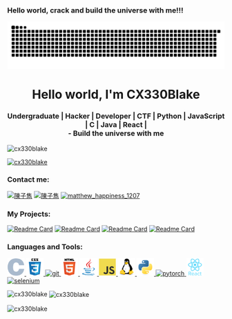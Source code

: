 ### Hello world, crack and build the universe with me!!!
![snake](https://github.com/CX330Blake/CX330Blake/blob/output/github-contribution-grid-snake.svg)

<h1 align="center">Hello world, I'm CX330Blake</h1>
<h3 align="center">Undergraduate | Hacker | Developer | CTF | Python | JavaScript | C | Java | React |<br/> - Build the universe with me</h3>

<p align="left"> <img src="https://komarev.com/ghpvc/?username=cx330blake&label=Profile%20views&color=FF79BC&style=flat" alt="cx330blake" /> </p>

<p align="left"> <a href="https://github.com/ryo-ma/github-profile-trophy"><img src="https://github-profile-trophy.vercel.app/?username=cx330blake&theme=radical" alt="cx330blake" /></a> </p>

<h3 align="left">Contact me:</h3>
<p align="left">
<a href="https://www.linkedin.com/in/%E5%AD%90%E9%9B%8B-%E9%99%B3-11087825b/" target="blank"><img align="center" src="https://raw.githubusercontent.com/rahuldkjain/github-profile-readme-generator/master/src/images/icons/Social/linked-in-alt.svg" alt="陳子雋" height="30" width="40" /></a>
<a href="https://www.facebook.com/profile.php?id=100011698690769" target="blank"><img align="center" src="https://raw.githubusercontent.com/rahuldkjain/github-profile-readme-generator/master/src/images/icons/Social/facebook.svg" alt="陳子雋" height="30" width="40" /></a>
<a href="https://instagram.com/matthew_happiness_1207" target="blank"><img align="center" src="https://raw.githubusercontent.com/rahuldkjain/github-profile-readme-generator/master/src/images/icons/Social/instagram.svg" alt="matthew_happiness_1207" height="30" width="40" /></a>
</p>

<h3 align="left">My Projects:</h3>

[![Readme Card](https://github-readme-stats.vercel.app/api/pin/?username=cx330blake&repo=black-hat-zig&show_owner=true&theme=radical)](https://github.com/cx330blake/black-hat-zig)
[![Readme Card](https://github-readme-stats.vercel.app/api/pin/?username=cx330blake&repo=spell-whisperer&show_owner=true&theme=radical)](https://github.com/cx330blake/spell-whisperer)
[![Readme Card](https://github-readme-stats.vercel.app/api/pin/?username=cx330blake&repo=zyra&show_owner=true&theme=radical)](https://github.com/cx330blake/zyra)
[![Readme Card](https://github-readme-stats.vercel.app/api/pin/?username=cx330blake&repo=zype&show_owner=true&theme=radical)](https://github.com/cx330blake/zype)


<h3 align="left">Languages and Tools:</h3>
<p align="left"> <a href="https://www.cprogramming.com/" target="_blank" rel="noreferrer"> <img src="https://raw.githubusercontent.com/devicons/devicon/master/icons/c/c-original.svg" alt="c" width="40" height="40"/> </a> <a href="https://www.w3schools.com/css/" target="_blank" rel="noreferrer"> <img src="https://raw.githubusercontent.com/devicons/devicon/master/icons/css3/css3-original-wordmark.svg" alt="css3" width="40" height="40"/> </a> <a href="https://git-scm.com/" target="_blank" rel="noreferrer"> <img src="https://www.vectorlogo.zone/logos/git-scm/git-scm-icon.svg" alt="git" width="40" height="40"/> </a> <a href="https://www.w3.org/html/" target="_blank" rel="noreferrer"> <img src="https://raw.githubusercontent.com/devicons/devicon/master/icons/html5/html5-original-wordmark.svg" alt="html5" width="40" height="40"/> </a> <a href="https://www.java.com" target="_blank" rel="noreferrer"> <img src="https://raw.githubusercontent.com/devicons/devicon/master/icons/java/java-original.svg" alt="java" width="40" height="40"/> </a> <a href="https://developer.mozilla.org/en-US/docs/Web/JavaScript" target="_blank" rel="noreferrer"> <img src="https://raw.githubusercontent.com/devicons/devicon/master/icons/javascript/javascript-original.svg" alt="javascript" width="40" height="40"/> </a> <a href="https://www.linux.org/" target="_blank" rel="noreferrer"> <img src="https://raw.githubusercontent.com/devicons/devicon/master/icons/linux/linux-original.svg" alt="linux" width="40" height="40"/> </a> <a href="https://www.python.org" target="_blank" rel="noreferrer"> <img src="https://raw.githubusercontent.com/devicons/devicon/master/icons/python/python-original.svg" alt="python" width="40" height="40"/> </a> <a href="https://pytorch.org/" target="_blank" rel="noreferrer"> <img src="https://www.vectorlogo.zone/logos/pytorch/pytorch-icon.svg" alt="pytorch" width="40" height="40"/> </a> <a href="https://reactjs.org/" target="_blank" rel="noreferrer"> <img src="https://raw.githubusercontent.com/devicons/devicon/master/icons/react/react-original-wordmark.svg" alt="react" width="40" height="40"/> </a> <a href="https://www.selenium.dev" target="_blank" rel="noreferrer"> <img src="https://raw.githubusercontent.com/detain/svg-logos/780f25886640cef088af994181646db2f6b1a3f8/svg/selenium-logo.svg" alt="selenium" width="40" height="40"/> </a> </p>

<p><img align="left" src="https://github-readme-stats.vercel.app/api/top-langs?username=cx330blake&show_icons=true&locale=en&hide=css,html&theme=radical" alt="cx330blake" /></p>

<p>&nbsp;<img align="center" src="https://github-readme-stats.vercel.app/api?username=cx330blake&show_icons=true&locale=en&theme=radical" alt="cx330blake" /></p>

<p><img align="center" src="[https://streak-stats.demolab.com/?user=cx330blake&theme=radical](https://github.com/CX330Blake)" alt="cx330blake" /></p>
